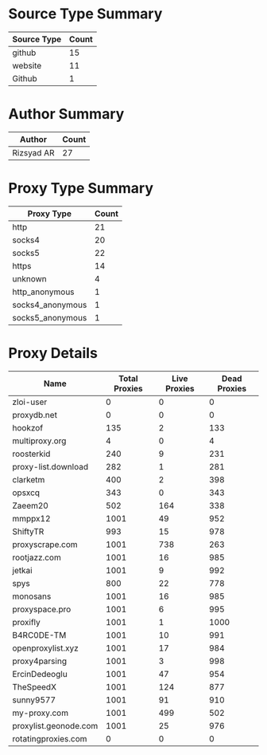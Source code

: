 # Source Type Summary

| Source Type | Count |
|-------------|-------|
| github | 15 |
| website | 11 |
| Github | 1 |


# Author Summary

| Author | Count |
|--------|-------|
| Rizsyad AR | 27 |


# Proxy Type Summary

| Proxy Type | Count |
|------------|-------|
| http | 21 |
| socks4 | 20 |
| socks5 | 22 |
| https | 14 |
| unknown | 4 |
| http_anonymous | 1 |
| socks4_anonymous | 1 |
| socks5_anonymous | 1 |


# Proxy Details

| Name | Total Proxies | Live Proxies | Dead Proxies |
|------|---------------|--------------|---------------|
| zloi-user | 0 | 0 | 0 |
| proxydb.net | 0 | 0 | 0 |
| hookzof | 135 | 2 | 133 |
| multiproxy.org | 4 | 0 | 4 |
| roosterkid | 240 | 9 | 231 |
| proxy-list.download | 282 | 1 | 281 |
| clarketm | 400 | 2 | 398 |
| opsxcq | 343 | 0 | 343 |
| Zaeem20 | 502 | 164 | 338 |
| mmppx12 | 1001 | 49 | 952 |
| ShiftyTR | 993 | 15 | 978 |
| proxyscrape.com | 1001 | 738 | 263 |
| rootjazz.com | 1001 | 16 | 985 |
| jetkai | 1001 | 9 | 992 |
| spys | 800 | 22 | 778 |
| monosans | 1001 | 16 | 985 |
| proxyspace.pro | 1001 | 6 | 995 |
| proxifly | 1001 | 1 | 1000 |
| B4RC0DE-TM | 1001 | 10 | 991 |
| openproxylist.xyz | 1001 | 17 | 984 |
| proxy4parsing | 1001 | 3 | 998 |
| ErcinDedeoglu | 1001 | 47 | 954 |
| TheSpeedX | 1001 | 124 | 877 |
| sunny9577 | 1001 | 91 | 910 |
| my-proxy.com | 1001 | 499 | 502 |
| proxylist.geonode.com | 1001 | 25 | 976 |
| rotatingproxies.com | 0 | 0 | 0 |
